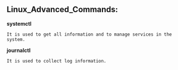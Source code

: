 ## Linux_Advanced_Commands:

**systemctl**
```
It is used to get all information and to manage services in the system.
```
**journalctl**
```
It is used to collect log information.
```
